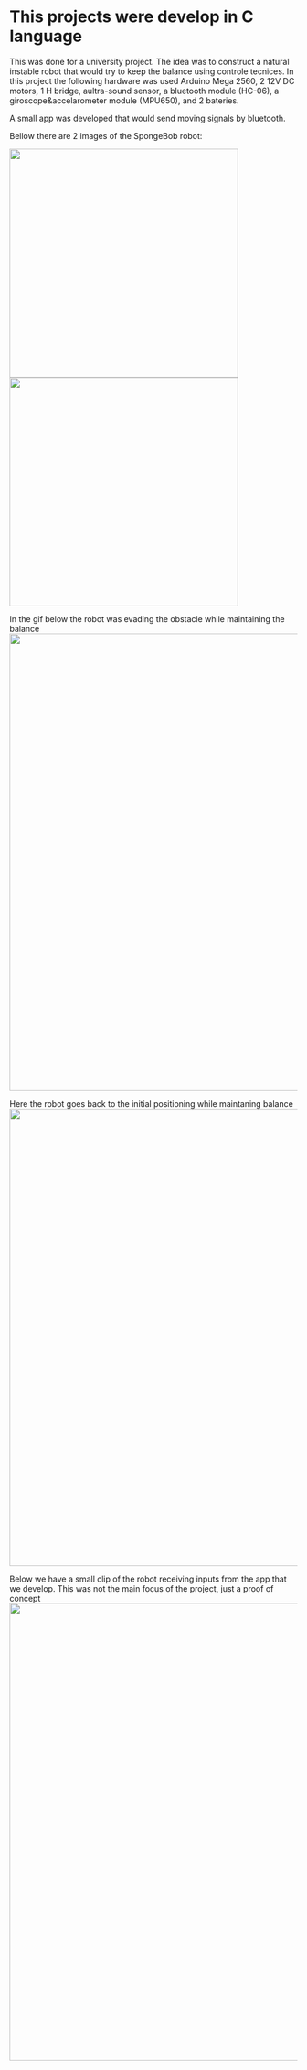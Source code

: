 # This projects were develop in C language

This was done for a university project. The idea was to construct a natural instable robot that 
would try to keep the balance using controle tecnices. In this project the following hardware was
used Arduino Mega 2560, 2 12V DC motors, 1 H bridge, aultra-sound sensor, a bluetooth module (HC-06),
a giroscope&accelarometer module (MPU650), and 2 bateries.

A small app was developed that would send moving signals by bluetooth.

Bellow there are 2 images of the SpongeBob robot:
<p float="left">
  <img src="/SpongeBob/Pictures_Vids/SpongBobRobotFront.png" width="400" height="400"/>
  <img src="/SpongeBob/Pictures_Vids/SpongBobRobotBack.png" width="400" height="400"/>
</p>

In the gif below the robot was evading the obstacle while maintaining the balance
<img src="/SpongeBob/Pictures_Vids/IR_Sensor_Demo_spongebob.gif" width="800"/>

Here the robot goes back to the initial positioning while maintaning balance
<img src="/SpongeBob/Pictures_Vids/Encoders_Demo_spongebob.gif" width="800"/>

Below we have a small clip of the robot receiving inputs from the app that we develop.
This was not the main focus of the project, just a proof of concept
<img src="/SpongeBob/Pictures_Vids/APP_Demo_spongebob.gif" width="800"/>